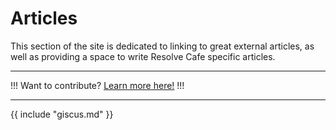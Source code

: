 # Articles

This section of the site is dedicated to linking to great external articles, as well as providing a space to write Resolve Cafe specific articles.

---

!!!
Want to contribute? [Learn more here!](https://resolve.cafe/contribute/)
!!!

---

{{ include "giscus.md" }}